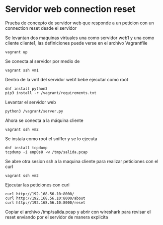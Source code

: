# Servidor web connection reset

Prueba de concepto de servidor web que responde a un peticion con un connection reset desde el servidor

Se levantan dos maquinas virtuales una como servidor web1 y una como cliente cliente1, las definiciones puede verse en el archivo Vagrantfile

```
vagrant up
```

Se conecta al servidor por medio de

```
vagrant ssh vm1
```

Dentro de la vm1 del servidor web1 bebe ejecutar como root


```
dnf install python3
pip3 install -r /vagrant/requirements.txt
```

Levantar el servidor web

```
python3 /vagrant/server.py

```

Ahora se conecta a la máquina cliente

```
vagrant ssh vm2
```

Se instala como root el sniffer y se lo ejecuta

```
dnf install tcpdump
tcpdump -i enp0s8 -w /tmp/salida.pcap
```

Se abre otra sesion ssh a la maquina cliente para realizar peticiones con el curl

```
vagrant ssh vm2
```

Ejecutar las peticiones con curl

```
curl http://192.168.56.10:8000/
curl http://192.168.56.10:8000/about
curl http://192.168.56.10:8000/reset
```

Copiar el archivo /tmp/salida.pcap y abrir con wireshark para revisar el reset enviando por el servidor de manera explicita
